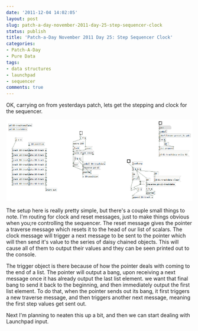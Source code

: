 ```yaml
---
date: '2011-12-04 14:02:05'
layout: post
slug: patch-a-day-november-2011-day-25-step-sequencer-clock
status: publish
title: 'Patch-a-Day November 2011 Day 25: Step Sequencer Clock'
categories:
- Patch-A-Day
- Pure Data
tags:
- data structures
- launchpad
- sequencer
comments: true
---
```


OK, carrying on from yesterdays patch, lets get the stepping and clock for the sequencer.

![Sequencer clock and output](/a/2011-12-04-patch-a-day-november-2011-day-25-step-sequencer-clock/sequencer-clock-and-output.png)

The setup here is really pretty simple, but there's a couple small things to note. I'm routing for clock and reset messages, just to make things obvious when you;re controlling the sequencer. The reset message gives the pointer a traverse message which resets it to the head of our list of scalars. The clock message will trigger a next message to be sent to the pointer which will then send it's value to the series of daisy chained objects. This will cause all of them to output their values and they can be seen printed out to the console.

The trigger object is there because of how the pointer deals with coming to the end of a list. The pointer will output a bang, upon receiving a next message once it has already output the last list element. we want that final bang to send it back to the beginning, and then immediately output the first list element. To do that, when the pointer sends out its bang, it first triggers a new traverse message, and then triggers another next message, meaning the first step values get sent out.

Next I'm planning to neaten this up a bit, and then we can start dealing with Launchpad input.
